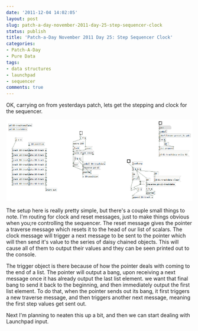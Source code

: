 ```yaml
---
date: '2011-12-04 14:02:05'
layout: post
slug: patch-a-day-november-2011-day-25-step-sequencer-clock
status: publish
title: 'Patch-a-Day November 2011 Day 25: Step Sequencer Clock'
categories:
- Patch-A-Day
- Pure Data
tags:
- data structures
- launchpad
- sequencer
comments: true
---
```


OK, carrying on from yesterdays patch, lets get the stepping and clock for the sequencer.

![Sequencer clock and output](/a/2011-12-04-patch-a-day-november-2011-day-25-step-sequencer-clock/sequencer-clock-and-output.png)

The setup here is really pretty simple, but there's a couple small things to note. I'm routing for clock and reset messages, just to make things obvious when you;re controlling the sequencer. The reset message gives the pointer a traverse message which resets it to the head of our list of scalars. The clock message will trigger a next message to be sent to the pointer which will then send it's value to the series of daisy chained objects. This will cause all of them to output their values and they can be seen printed out to the console.

The trigger object is there because of how the pointer deals with coming to the end of a list. The pointer will output a bang, upon receiving a next message once it has already output the last list element. we want that final bang to send it back to the beginning, and then immediately output the first list element. To do that, when the pointer sends out its bang, it first triggers a new traverse message, and then triggers another next message, meaning the first step values get sent out.

Next I'm planning to neaten this up a bit, and then we can start dealing with Launchpad input.
